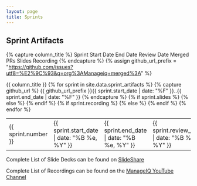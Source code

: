 ```yaml
---
layout: page
title: Sprints
---
```


## Sprint Artifacts

{% capture column_title %}
    <tr>
        <th>Sprint</th>
        <th>Start Date</th>
        <th>End Date</th>
        <th>Review Date</th>
        <th>Merged PRs</th>
        <th>Slides</th>
        <th>Recording</th>
    </tr>
{% endcapture %}
{% assign github_url_prefix = "https://github.com/issues?utf8=%E2%9C%93&q=org%3AManageiq+merged%3A" %}

<div class="table-responsive">
    <table class="table table-bordered table-hover">
        {{ column_title }}
        {% for sprint in site.data.sprint_artifacts %}
            {% capture github_url %}
                {{ github_url_prefix }}{{ sprint.start_date | date: "%F" }}..{{ sprint.end_date | date: "%F" }}
            {% endcapture %}
            <tr>
                <td>{{ sprint.number }}</td>
                <td>{{ sprint.start_date   | date: "%B %e, %Y" }}</td>
                <td>{{ sprint.end_date     | date: "%B %e, %Y" }}</td>
                <td>{{ sprint.review_date  | date: "%B %e, %Y" }}</td>
                <td><a href="{{ github_url }}">PRs</a></td>
                {% if sprint.slides %}
                    <td><a href="{{ sprint.slides }}">Slides</a></td>
                {% else %}
                    <td>NA</td>
                {% endif %}
                {% if sprint.recording %}
                    <td><a href="{{ sprint.recording }}">Recording</a></td>
                {% else %}
                    <td>NA</td>
                {% endif %}
            </tr>
        {% endfor %}
    </table>
</div>

<p>Complete List of Slide Decks can be found on <a href="https://www.slideshare.net/ManageIQ">SlideShare</a></p>
<p>Complete List of Recordings can be found on the <a href="https://www.youtube.com/channel/UCrEhyZG3rr5o0IMH9A5PLSQ">ManageIQ YouTube Channel</a></p>
